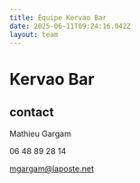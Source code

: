 ```yaml
---
title: Équipe Kervao Bar
date: 2025-06-11T09:24:16.042Z
layout: team
---
```


# Kervao Bar

## contact 

Mathieu Gargam

06 48 89 28 14 

mgargam@laposte.net

